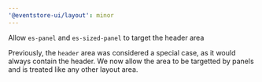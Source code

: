 ```yaml
---
'@eventstore-ui/layout': minor
---
```


Allow `es-panel` and `es-sized-panel` to target the header area

Previously, the `header` area was considered a special case, as it would always contain the header.
We now allow the area to be targetted by panels and is treated like any other layout area.
